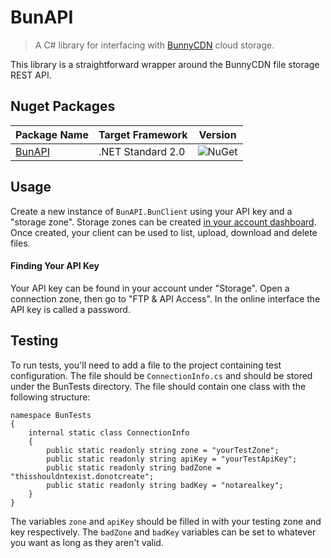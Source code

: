 # BunAPI
>A C# library for interfacing with [BunnyCDN](https://bunnycdn.com/) cloud storage.

This library is a straightforward wrapper around the BunnyCDN file storage REST API.


## Nuget Packages

Package Name | Target Framework | Version
---|---|---
[BunAPI](https://www.nuget.org/packages/bloomtom.BunAPI) | .NET Standard 2.0 | ![NuGet](https://img.shields.io/nuget/v/bloomtom.BunAPI.svg)


## Usage
Create a new instance of `BunAPI.BunClient` using your API key and a "storage zone". Storage zones can be created [in your account dashboard](https://bunnycdn.com/dashboard/storagezones). Once created, your client can be used to list, upload, download and delete files.

#### Finding Your API Key
Your API key can be found in your account under "Storage". Open a connection zone, then go to "FTP & API Access". In the online interface the API key is called a password.

## Testing
To run tests, you'll need to add a file to the project containing test configuration. The file should be `ConnectionInfo.cs` and should be stored under the BunTests directory. The file should contain one class with the following structure:
```
namespace BunTests
{
    internal static class ConnectionInfo
    {
        public static readonly string zone = "yourTestZone";
        public static readonly string apiKey = "yourTestApiKey";
        public static readonly string badZone = "thisshouldntexist.donotcreate";
        public static readonly string badKey = "notarealkey";
    }
}
```
The variables `zone` and `apiKey` should be filled in with your testing zone and key respectively. The `badZone` and `badKey` variables can be set to whatever you want as long as they aren't valid.